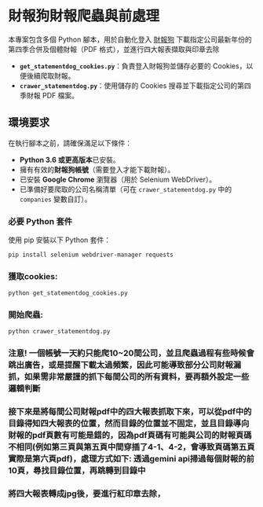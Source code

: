 # 財報狗財報爬蟲與前處理

本專案包含多個 Python 腳本，用於自動化登入 [財報狗](https://statementdog.com/) 下載指定公司最新年份的第四季合併及個體財報（PDF 格式），並進行四大報表擷取與印章去除

- **`get_statementdog_cookies.py`**：負責登入財報狗並儲存必要的 Cookies，以便後續爬取財報。
- **`crawer_statementdog.py`**：使用儲存的 Cookies 搜尋並下載指定公司的第四季財報 PDF 檔案。

## 環境要求

在執行腳本之前，請確保滿足以下條件：

- **Python 3.6 或更高版本**已安裝。
- 擁有有效的**財報狗帳號**（需要登入才能下載財報）。
- 已安裝 **Google Chrome** 瀏覽器（用於 Selenium WebDriver）。
- 已準備好要爬取的公司名稱清單（可在 `crawer_statementdog.py` 中的 `companies` 變數自訂）。

### 必要 Python 套件

使用 pip 安裝以下 Python 套件：

```bash
pip install selenium webdriver-manager requests
```

### 獲取cookies:
```bash
python get_statementdog_cookies.py
```
### 開始爬蟲:
```bash
python crawer_statementdog.py
```
### 注意! 一個帳號一天約只能爬10~20間公司，並且爬蟲過程有些時候會跳出廣告，或是提醒下載太過頻繁，因此可能導致部分公司財報漏抓，如果需非常嚴謹的抓下每間公司的所有資料，要再額外設定一些邏輯判斷


### 接下來是將每間公司財報pdf中的四大報表抓取下來，可以從pdf中的目錄得知四大報表的位置，然而目錄的位置並不固定，並且目錄導向財報的pdf頁數有可能是錯的，因為pdf頁碼有可能與公司的財報頁碼不相同(例如第三頁與第五頁中間穿插了4-1、4-2，會導致頁碼第五頁實際是第六頁pdf)，處理方式如下: 透過gemini api掃過每個財報的前10頁，尋找目錄位置，再跳轉到目錄中



### 將四大報表轉成jpg後，要進行紅印章去除，
